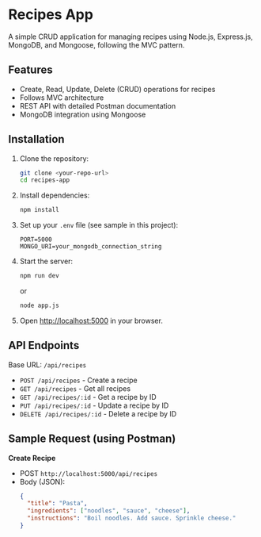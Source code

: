 # Recipes App

A simple CRUD application for managing recipes using Node.js, Express.js, MongoDB, and Mongoose, following the MVC pattern.

## Features

- Create, Read, Update, Delete (CRUD) operations for recipes
- Follows MVC architecture
- REST API with detailed Postman documentation
- MongoDB integration using Mongoose

## Installation

1. Clone the repository:
    ```bash
    git clone <your-repo-url>
    cd recipes-app
    ```

2. Install dependencies:
    ```bash
    npm install
    ```

3. Set up your `.env` file (see sample in this project):
    ```
    PORT=5000
    MONGO_URI=your_mongodb_connection_string
    ```

4. Start the server:
    ```bash
    npm run dev
    ```
    or
    ```bash
    node app.js
    ```

5. Open [http://localhost:5000](http://localhost:5000) in your browser.

## API Endpoints

Base URL: `/api/recipes`

- `POST /api/recipes` - Create a recipe
- `GET /api/recipes` - Get all recipes
- `GET /api/recipes/:id` - Get a recipe by ID
- `PUT /api/recipes/:id` - Update a recipe by ID
- `DELETE /api/recipes/:id` - Delete a recipe by ID

## Sample Request (using Postman)

**Create Recipe**

- POST `http://localhost:5000/api/recipes`
- Body (JSON):
  ```json
  {
    "title": "Pasta",
    "ingredients": ["noodles", "sauce", "cheese"],
    "instructions": "Boil noodles. Add sauce. Sprinkle cheese."
  }
